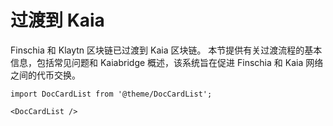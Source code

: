 # 过渡到 Kaia

Finschia 和 Klaytn 区块链已过渡到 Kaia 区块链。 本节提供有关过渡流程的基本信息，包括常见问题和 Kaiabridge 概述，该系统旨在促进 Finschia 和 Kaia 网络之间的代币交换。

```mdx-code-block
import DocCardList from '@theme/DocCardList';

<DocCardList />
```
